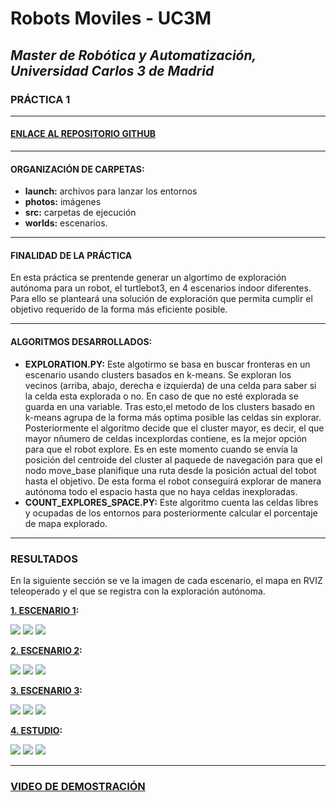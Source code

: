 # Robots Moviles - UC3M
## _Master de Robótica y Automatización, Universidad Carlos 3 de Madrid_
### PRÁCTICA 1 
</p>

***
#### [ENLACE AL REPOSITORIO GITHUB ](https://github.com/Master-Robotica-UC3M/Robots-Moviles)

</p>


***
#### ORGANIZACIÓN DE CARPETAS:
* **launch:** archivos para lanzar los entornos
* **photos:**  imágenes
* **src:**  carpetas de ejecución
* **worlds:**  escenarios.

***
#### FINALIDAD DE LA PRÁCTICA
En esta práctica se prentende generar un algortimo de exploración autónoma para un robot, el turtlebot3, en 4 escenarios indoor diferentes. Para ello se planteará una solución de exploración que permita cumplir el objetivo requerido de la forma más eficiente posible.

***

#### ALGORITMOS DESARROLLADOS:

* **EXPLORATION.PY:** Este algotirmo se basa en buscar fronteras en un escenario usando clusters basados en k-means. Se exploran los vecinos (arriba, abajo, derecha e izquierda) de una celda para saber si la celda esta explorada o no. En caso de que no esté explorada se guarda en una variable. Tras esto,el metodo de los clusters basado en k-means agrupa de la forma más optima posible las celdas sin explorar. Posteriormente el algoritmo decide que el cluster mayor, es decir, el que mayor nñumero de celdas incexplordas contiene, es la mejor opción para que el robot explore. Es en este momento cuando se envía la posición del centroide del cluster al paquede de navegación para que el nodo move_base planifique una ruta desde la posición actual del tobot hasta el objetivo. De esta forma el robot conseguirá explorar de manera autónoma todo el espacio hasta que no haya celdas inexploradas.
* **COUNT_EXPLORES_SPACE.PY:**  Este algoritmo cuenta las celdas libres y ocupadas de los entornos para posteriormente calcular el porcentaje de mapa explorado.


***
### RESULTADOS
En la siguiente sección se ve la imagen de cada escenario, el mapa en RVIZ teleoperado y el que se registra con la exploración autónoma.

**[1. ESCENARIO 1](https://github.com/Master-Robotica-UC3M/Robots-Moviles/blob/main/photos/escenario1.jpg):**

<p algin="center">
    <img src="https://github.com/Master-Robotica-UC3M/Robots-Moviles/blob/main/photos/escenario1.jpg">
    <img src="https://github.com/Master-Robotica-UC3M/Robots-Moviles/blob/main/photos/ESCENARIO1_.jpg">
    <img src="https://github.com/Master-Robotica-UC3M/Robots-Moviles/blob/main/photos/escenario1_t.jpg">
    
</p>

**[2. ESCENARIO 2](https://github.com/Master-Robotica-UC3M/Robots-Moviles/blob/main/photos/escenario2.png):**

<p algin="center">
    <img src="https://github.com/Master-Robotica-UC3M/Robots-Moviles/blob/main/photos/escenario2.png">
    <img src="https://github.com/Master-Robotica-UC3M/Robots-Moviles/blob/main/photos/ESCENARIO2_.jpg">
    <img src="https://github.com/Master-Robotica-UC3M/Robots-Moviles/blob/main/photos/escenario2_t.jpg">
</p>

**[3. ESCENARIO 3](https://github.com/Master-Robotica-UC3M/Robots-Moviles/blob/main/photos/escenario3.png):**

<p algin="center">
    <img src="https://github.com/Master-Robotica-UC3M/Robots-Moviles/blob/main/photos/escenario3.png">
    <img src="https://github.com/Master-Robotica-UC3M/Robots-Moviles/blob/main/photos/ESCENARIO3_.jpg">
    <img src="https://github.com/Master-Robotica-UC3M/Robots-Moviles/blob/main/photos/escenario3_t.jpg">

</p>

**[4. ESTUDIO](https://github.com/Master-Robotica-UC3M/Robots-Moviles/blob/main/photos/estudio.png):**

<p algin="center">
    <img src="https://github.com/Master-Robotica-UC3M/Robots-Moviles/blob/main/photos/estudio.png">
    <img src="https://github.com/Master-Robotica-UC3M/Robots-Moviles/blob/main/photos/ESTUDIO_.jpg">  
    <img src="https://github.com/Master-Robotica-UC3M/Robots-Moviles/blob/main/photos/escenario4_t.jpg">
</p>


***
### [VIDEO DE DEMOSTRACIÓN](https://www.youtube.com/watch?v=36naFUwaNik)
